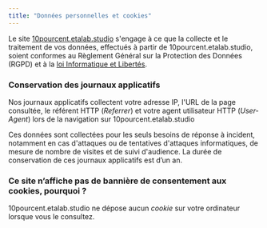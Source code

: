 ```yaml
---
title: "Données personnelles et cookies"
---
```

Le site [10pourcent.etalab.studio](https://10pourcent.etalab.studio) s'engage à ce que la collecte et le traitement de vos données, effectués à partir de 10pourcent.etalab.studio, soient conformes au Règlement Général sur la Protection des Données (RGPD) et à la [loi Informatique et Libertés][1].


[1]: https://www.cnil.fr/fr/la-loi-informatique-et-libertes


### Conservation des journaux applicatifs

Nos journaux applicatifs collectent votre adresse IP, l'URL de la page consultée, le référent HTTP (_Referrer_) et votre agent utilisateur HTTP (_User-Agent_) lors de la navigation sur 10pourcent.etalab.studio 

Ces données sont collectées pour les seuls besoins de réponse à incident, notamment en cas d'attaques ou de tentatives d'attaques informatiques, de mesure de nombre de visites et de suivi d'audience. La durée de conservation de ces journaux applicatifs est d’un an.


### Ce site n’affiche pas de bannière de consentement aux cookies, pourquoi ?

10pourcent.etalab.studio ne dépose aucun _cookie_ sur votre ordinateur lorsque vous le consultez.